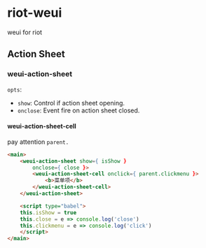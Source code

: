 # riot-weui
weui for riot

## Action Sheet

### weui-action-sheet

`opts`:
* `show`: Control if action sheet opening.
* `onclose`: Event fire on action sheet closed.

#### weui-action-sheet-cell
pay attention `parent.`

```html
<main>
    <weui-action-sheet show={ isShow }
        onclose={ close }>
        <weui-action-sheet-cell onclick={ parent.clickmenu }>
            <b>菜单项</b>
        </weui-action-sheet-cell>
    </weui-action-sheet>

    <script type="babel">
    this.isShow = true
    this.close = e => console.log('close')
    this.clickmenu = e => console.log('click')
    </script>
</main>
```
